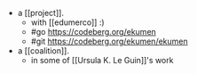 - a [[project]].
  - with [[edumerco]] :)
  - #go https://codeberg.org/ekumen
  - #git https://codeberg.org/ekumen/ekumen
- a [[coalition]].
  - in some of [[Ursula K. Le Guin]]'s work
